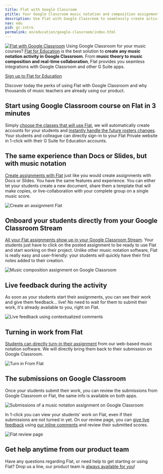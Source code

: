 ```yaml
---
title: Flat with Google Classroom
ptitle: Your Google Classroom music notation and composition assignments
description: Use Flat with Google Classroom to seamlessly create activities and assignments including music notation. From music theory to composition and collaboration, Flat provides the best Google Classroom integration available on the market.
nav: edu
pid: gc-intro
permalink: en/education/google-classroom/index.html
---
```


<a class="fll" href="https://flat.io/edu/signup?ref=help-gc&gclassroom=true"><img src="https://flat.io/img/logo-classroom-square-shadow.svg" alt="Flat with Google Classroom" style="border:0"></a>
Using Google Classroom for your music courses? [Flat for Education](https://flat.io/edu) is the best solution to **create any music notation activity in Google Classroom**.
From **music theory to music composition and real-time collaboration**, Flat provides you seamless integrations with Google Classroom and other G Suite apps.

<div class="btn-cta-wrapper"><a href="https://flat.io/edu/signup?ref=help-gc&gclassroom=true" class="btn-cta-site">Sign up to Flat for Education</a></div>

Discover today the perks of using Flat with Google Classroom and why thousands of music teachers are already using our product.

## Start using Google Classroom course on Flat in 3 minutes

Simply [choose the classes that will use Flat](/help/en/education/google-classroom/setup-course.html), we will automatically create accounts for your students and [instantly handle the future rosters changes](/help/en/education/google-classroom/faq.html#what-is-the--instant-roster-update).
Your students and colleague can directly sign-in to your Flat Private website in 1-click with their G Suite for Education accounts.

## The same experience than Docs or Slides, but with music notation

[Create assignments with Flat](/help/en/education/google-classroom/create-music-notation-assignment.html) just like you would create assignments with Docs or Slides.
You have the same features and experience. You can either let your students create a new document, share them a template that will make copies, or live-collaboration with your complete group on a single music score.

![Create an assignment Flat](/help/assets/img/edu/editor-new-assignment.png)

## Onboard your students directly from your Google Classroom Stream

[All your Flat assignments show up in your Google Classroom Stream](/help/en/education/google-classroom/student-experience.html). Your students just have to click on the posted assignment to be ready to use Flat and start working on their project.
Unlike other music notation software, Flat is really easy and user-friendly: your students will quickly have their first notes added to their creation.

![Music composition assignment on Google Classroom](/help/assets/img/edu/gc-stream-student.png)

## Live feedback during the activity

As soon as your students start their assignments, you can see their work and give them feedback... live! No need to wait for them to submit their work, it's already available to you, right on Flat.

![Live feedback using contextualized comments](/help/assets/img/edu/editor-inline-comment.png)

## Turning in work from Flat

[Students can directly turn-in their assignment](/help/en/education/google-classroom/student-experience.html#turn-in) from our web-based music notation software. We will directly bring them back to their submission on Google Classroom.

![Turn in From Flat](/help/assets/img/edu/editor-student-turnin-button.png)

## The submissions on Google Classroom

Once your students submit their work, you can review the submissions from Google Classroom or Flat, the same info is available on both apps.

![Submissions of a music notation assignment on Google Classroom](/help/assets/img/edu/gc-assignment-done.png)

In 1-click you can view your students' work on Flat, even if their submissions are not turned in yet. On our review page, you can [give live feedback](#live-feedback-during-the-activity) using [our inline comments](/help/en/music-notation-software/inline-comments.html) and review their submitted scores.

![Flat review page](/help/assets/img/edu/teacher-review-editor.png)

## Get help anytime from our product team

Have any questions regarding Flat, or need help to get starting or using Flat? Drop us a line, our product team is [always available for you](/help/support)!
